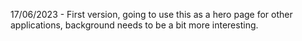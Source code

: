 17/06/2023 - First version, going to use this as a hero page for other applications, background needs to be a bit more interesting.
